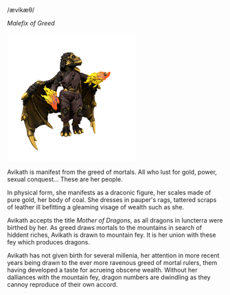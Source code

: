 /ævikæθ/

_Malefix of Greed_

![](../../../_assets/cosmology/daemons/avikath.png)

Avikath is manifest from the greed of mortals. All who lust for gold, power, sexual conquest... These are her people.

In physical form, she manifests as a draconic figure, her scales made of pure gold, her body of coal. She dresses in pauper's rags, tattered scraps of leather ill befitting a gleaming visage of wealth such as she.

Avikath accepts the title _Mother of Dragons_, as all dragons in Iuncterra were birthed by her. As greed draws mortals to the mountains in search of hiddent riches, Avikath is drawn to mountain fey. It is her union with these fey which produces dragons.

Avikath has not given birth for several millenia, her attention in more recent years being drawn to the ever more ravenous greed of mortal rulers, them having developed a taste for acrueing obscene wealth. Without her dalliances with the mountain fey, dragon numbers are dwindling as they cannoy reproduce of their own accord.